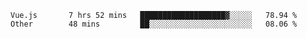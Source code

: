 <!--START_SECTION:waka-->

```text
Vue.js       7 hrs 52 mins   ███████████████████▓░░░░░   78.94 %
Other        48 mins         ██░░░░░░░░░░░░░░░░░░░░░░░   08.06 %
```

<!--END_SECTION:waka-->
